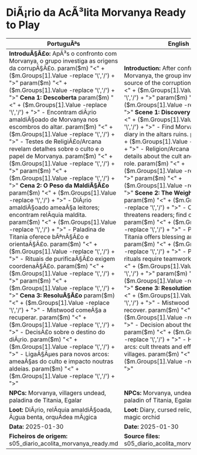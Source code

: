 ﻿# DiÃ¡rio da AcÃ³lita Morvanya  Ready to Play

| PortuguÃªs                                                                                                                                                                                                                                                                                                                                                                                                                                                                                                                                                                                                                                                                                  | English                                                                                                                                                                                                                                                                                                                                                                                                                                                                                                                                                                                                                                                      |
| ------------------------------------------------------------------------------------------------------------------------------------------------------------------------------------------------------------------------------------------------------------------------------------------------------------------------------------------------------------------------------------------------------------------------------------------------------------------------------------------------------------------------------------------------------------------------------------------------------------------------------------------------------------------------------------------ | ------------------------------------------------------------------------------------------------------------------------------------------------------------------------------------------------------------------------------------------------------------------------------------------------------------------------------------------------------------------------------------------------------------------------------------------------------------------------------------------------------------------------------------------------------------------------------------------------------------------------------------------------------------ |
| **IntroduÃ§Ã£o:** ApÃ³s o confronto com Morvanya, o grupo investiga as origens da corrupÃ§Ã£o. param($m) "<" + ($m.Groups[1].Value -replace '\\','/') + ">"  param($m) "<" + ($m.Groups[1].Value -replace '\\','/') + ">" **Cena 1: Descoberta** param($m) "<" + ($m.Groups[1].Value -replace '\\','/') + ">" - Encontram diÃ¡rio amaldiÃ§oado de Morvanya nos escombros do altar. param($m) "<" + ($m.Groups[1].Value -replace '\\','/') + ">" - Testes de ReligiÃ£o/Arcana revelam detalhes sobre o culto e o papel de Morvanya. param($m) "<" + ($m.Groups[1].Value -replace '\\','/') + ">"  param($m) "<" + ($m.Groups[1].Value -replace '\\','/') + ">" **Cena 2: O Peso da MaldiÃ§Ã£o** param($m) "<" + ($m.Groups[1].Value -replace '\\','/') + ">" - DiÃ¡rio amaldiÃ§oado ameaÃ§a leitores; encontram relÃ­quia maldita. param($m) "<" + ($m.Groups[1].Value -replace '\\','/') + ">" - Paladina de Titania oferece bÃªnÃ§Ã£o e orientaÃ§Ã£o. param($m) "<" + ($m.Groups[1].Value -replace '\\','/') + ">" - Rituais de purificaÃ§Ã£o exigem coordenaÃ§Ã£o. param($m) "<" + ($m.Groups[1].Value -replace '\\','/') + ">"  param($m) "<" + ($m.Groups[1].Value -replace '\\','/') + ">" **Cena 3: ResoluÃ§Ã£o** param($m) "<" + ($m.Groups[1].Value -replace '\\','/') + ">" - Mistwood comeÃ§a a recuperar. param($m) "<" + ($m.Groups[1].Value -replace '\\','/') + ">" - DecisÃ£o sobre o destino do diÃ¡rio. param($m) "<" + ($m.Groups[1].Value -replace '\\','/') + ">" - LigaÃ§Ãµes para novos arcos: ameaÃ§as do culto e impacto noutras aldeias. param($m) "<" + ($m.Groups[1].Value -replace '\\','/') + ">"  | **Introduction:** After confronting Morvanya, the group investigates the source of the corruption. param($m) "<" + ($m.Groups[1].Value -replace '\\','/') + ">"  param($m) "<" + ($m.Groups[1].Value -replace '\\','/') + ">" **Scene 1: Discovery** param($m) "<" + ($m.Groups[1].Value -replace '\\','/') + ">" - Find Morvanyas cursed diary in the altars ruins. param($m) "<" + ($m.Groups[1].Value -replace '\\','/') + ">" - Religion/Arcana checks reveal details about the cult and Morvanyas role. param($m) "<" + ($m.Groups[1].Value -replace '\\','/') + ">"  param($m) "<" + ($m.Groups[1].Value -replace '\\','/') + ">" **Scene 2: The Weight of the Curse** param($m) "<" + ($m.Groups[1].Value -replace '\\','/') + ">" - Cursed diary threatens readers; find cursed relic. param($m) "<" + ($m.Groups[1].Value -replace '\\','/') + ">" - Paladin of Titania offers blessing and guidance. param($m) "<" + ($m.Groups[1].Value -replace '\\','/') + ">" - Purification rituals require teamwork. param($m) "<" + ($m.Groups[1].Value -replace '\\','/') + ">"  param($m) "<" + ($m.Groups[1].Value -replace '\\','/') + ">" **Scene 3: Resolution** param($m) "<" + ($m.Groups[1].Value -replace '\\','/') + ">" - Mistwood begins to recover. param($m) "<" + ($m.Groups[1].Value -replace '\\','/') + ">" - Decision about the diarys fate. param($m) "<" + ($m.Groups[1].Value -replace '\\','/') + ">" - Hooks for new arcs: cult threats and effects on other villages. param($m) "<" + ($m.Groups[1].Value -replace '\\','/') + ">"  |
| **NPCs:** Morvanya, villagers undead, paladina de Titania, Egalar                                                                                                                                                                                                                                                                                                                                                                                                                                                                                                                                                                                                                          | **NPCs:** Morvanya, undead villagers, paladin of Titania, Egalar                                                                                                                                                                                                                                                                                                                                                                                                                                                                                                                                                                                             |
| **Loot:** DiÃ¡rio, relÃ­quia amaldiÃ§oada, Ã¡gua benta, orquÃ­dea mÃ¡gica                                                                                                                                                                                                                                                                                                                                                                                                                                                                                                                                                                                                                        | **Loot:** Diary, cursed relic, holy water, magic orchid                                                                                                                                                                                                                                                                                                                                                                                                                                                                                                                                                                                                      |
| **Data:** 2025-01-30                                                                                                                                                                                                                                                                                                                                                                                                                                                                                                                                                                                                                                                                       | **Date:** 2025-01-30                                                                                                                                                                                                                                                                                                                                                                                                                                                                                                                                                                                                                                         |
| **Ficheiros de origem:** s05_diario_acolita_morvanya_ready.md                                                                                                                                                                                                                                                                                                                                                                                                                                                                                                                                                                                                                              | **Source files:** s05_diario_acolita_morvanya_ready.md                                                                                                                                                                                                                                                                                                                                                                                                                                                                                                                                                                                                       |

























